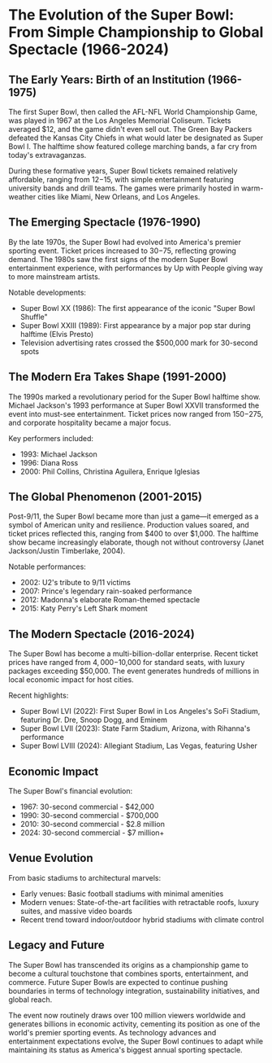 # The Evolution of the Super Bowl: From Simple Championship to Global Spectacle (1966-2024)

## The Early Years: Birth of an Institution (1966-1975)
The first Super Bowl, then called the AFL-NFL World Championship Game, was played in 1967 at the Los Angeles Memorial Coliseum. Tickets averaged $12, and the game didn't even sell out. The Green Bay Packers defeated the Kansas City Chiefs in what would later be designated as Super Bowl I. The halftime show featured college marching bands, a far cry from today's extravaganzas.

During these formative years, Super Bowl tickets remained relatively affordable, ranging from $12-$15, with simple entertainment featuring university bands and drill teams. The games were primarily hosted in warm-weather cities like Miami, New Orleans, and Los Angeles.

## The Emerging Spectacle (1976-1990)
By the late 1970s, the Super Bowl had evolved into America's premier sporting event. Ticket prices increased to $30-$75, reflecting growing demand. The 1980s saw the first signs of the modern Super Bowl entertainment experience, with performances by Up with People giving way to more mainstream artists.

Notable developments:
- Super Bowl XX (1986): The first appearance of the iconic "Super Bowl Shuffle"
- Super Bowl XXIII (1989): First appearance by a major pop star during halftime (Elvis Presto)
- Television advertising rates crossed the $500,000 mark for 30-second spots

## The Modern Era Takes Shape (1991-2000)
The 1990s marked a revolutionary period for the Super Bowl halftime show. Michael Jackson's 1993 performance at Super Bowl XXVII transformed the event into must-see entertainment. Ticket prices now ranged from $150-$275, and corporate hospitality became a major focus.

Key performers included:
- 1993: Michael Jackson
- 1996: Diana Ross
- 2000: Phil Collins, Christina Aguilera, Enrique Iglesias

## The Global Phenomenon (2001-2015)
Post-9/11, the Super Bowl became more than just a game—it emerged as a symbol of American unity and resilience. Production values soared, and ticket prices reflected this, ranging from $400 to over $1,000. The halftime show became increasingly elaborate, though not without controversy (Janet Jackson/Justin Timberlake, 2004).

Notable performances:
- 2002: U2's tribute to 9/11 victims
- 2007: Prince's legendary rain-soaked performance
- 2012: Madonna's elaborate Roman-themed spectacle
- 2015: Katy Perry's Left Shark moment

## The Modern Spectacle (2016-2024)
The Super Bowl has become a multi-billion-dollar enterprise. Recent ticket prices have ranged from $4,000-$10,000 for standard seats, with luxury packages exceeding $50,000. The event generates hundreds of millions in local economic impact for host cities.

Recent highlights:
- Super Bowl LVI (2022): First Super Bowl in Los Angeles's SoFi Stadium, featuring Dr. Dre, Snoop Dogg, and Eminem
- Super Bowl LVII (2023): State Farm Stadium, Arizona, with Rihanna's performance
- Super Bowl LVIII (2024): Allegiant Stadium, Las Vegas, featuring Usher

## Economic Impact
The Super Bowl's financial evolution:
- 1967: 30-second commercial - $42,000
- 1990: 30-second commercial - $700,000
- 2010: 30-second commercial - $2.8 million
- 2024: 30-second commercial - $7 million+

## Venue Evolution
From basic stadiums to architectural marvels:
- Early venues: Basic football stadiums with minimal amenities
- Modern venues: State-of-the-art facilities with retractable roofs, luxury suites, and massive video boards
- Recent trend toward indoor/outdoor hybrid stadiums with climate control

## Legacy and Future
The Super Bowl has transcended its origins as a championship game to become a cultural touchstone that combines sports, entertainment, and commerce. Future Super Bowls are expected to continue pushing boundaries in terms of technology integration, sustainability initiatives, and global reach.

The event now routinely draws over 100 million viewers worldwide and generates billions in economic activity, cementing its position as one of the world's premier sporting events. As technology advances and entertainment expectations evolve, the Super Bowl continues to adapt while maintaining its status as America's biggest annual sporting spectacle.
